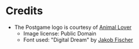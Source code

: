 # Credits

- The Postgame logo is courtesy of [Animal Lover](https://forums.bzflag.org/memberlist.php?mode=viewprofile&u=7433)
  - Image license: Public Domain
  - Font used: "Digital Dream" by [Jakob Fischer](http://pizzadude.dk)
